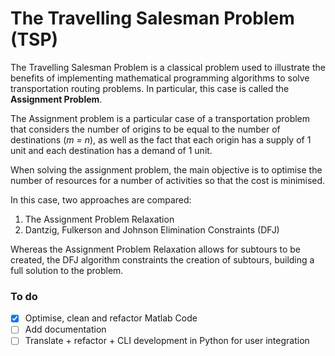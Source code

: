 # The Travelling Salesman Problem (TSP)

The Travelling Salesman Problem is a classical problem used to illustrate the benefits of implementing mathematical programming algorithms to solve transportation routing problems. In particular, this case is called the **Assignment Problem**. 

The Assignment problem is a particular case of a transportation problem that considers the number of origins to be equal to the number of destinations (*m = n*), as well as the fact that each origin has a supply of 1 unit and each destination has a demand of 1 unit. 

When solving the assignment problem, the main objective is to optimise the number of resources for a number of activities so that the cost is minimised. 

In this case, two approaches are compared:
1. The Assignment Problem Relaxation
2. Dantzig, Fulkerson and Johnson Elimination Constraints (DFJ)

Whereas the Assignment Problem Relaxation allows for subtours to be created, the DFJ algorithm constraints the creation of subtours, building a full solution to the problem.

### To do
- [x] Optimise, clean and refactor Matlab Code
- [ ] Add documentation
- [ ] Translate + refactor + CLI development in Python for user integration

